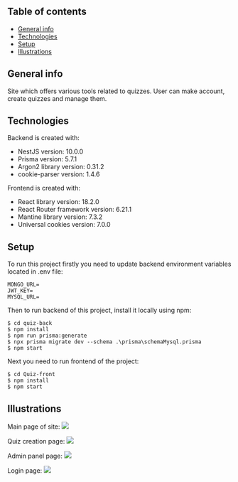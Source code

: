 ## Table of contents
* [General info](#general-info)
* [Technologies](#technologies)
* [Setup](#setup)
* [Illustrations](#illustrations)

## General info
Site which offers various tools related to quizzes. User can make account, create quizzes and manage them.

## Technologies
Backend is created with:
* NestJS version: 10.0.0
* Prisma version: 5.7.1
* Argon2 library version: 0.31.2
* cookie-parser version: 1.4.6

Frontend is created with:
* React library version: 18.2.0
* React Router framework version: 6.21.1
* Mantine library version: 7.3.2
* Universal cookies version: 7.0.0

## Setup
To run this project firstly you need to update backend environment variables located in .env file:
```
MONGO_URL=
JWT_KEY=
MYSQL_URL=
```

Then to run backend of this project, install it locally using npm:

```
$ cd quiz-back
$ npm install
$ npm run prisma:generate
$ npx prisma migrate dev --schema .\prisma\schemaMysql.prisma
$ npm start
```

Next you need to run frontend of the project:
```
$ cd Quiz-front
$ npm install
$ npm start
```

## Illustrations

Main page of site:
<img src="https://github.com/bindasp/Quiz-page/assets/57799873/959d6ba9-7400-44d4-89ea-53c02b416c19">

Quiz creation page:
<img src="https://github.com/bindasp/Quiz-page/assets/57799873/2eb786cc-8598-442d-99b4-2b46ef018ca7">

Admin panel page:
<img src="https://github.com/bindasp/Quiz-page/assets/57799873/790a4096-beaf-4f4e-be15-4ffee6b92121">

Login page:
<img src="https://github.com/bindasp/Quiz-page/assets/57799873/656ddac4-c961-4ab5-9fbe-c6cf5992853c">
